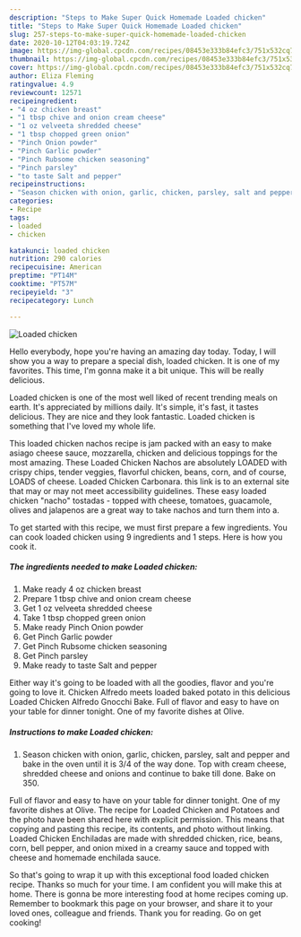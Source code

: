 ```yaml
---
description: "Steps to Make Super Quick Homemade Loaded chicken"
title: "Steps to Make Super Quick Homemade Loaded chicken"
slug: 257-steps-to-make-super-quick-homemade-loaded-chicken
date: 2020-10-12T04:03:19.724Z
image: https://img-global.cpcdn.com/recipes/08453e333b84efc3/751x532cq70/loaded-chicken-recipe-main-photo.jpg
thumbnail: https://img-global.cpcdn.com/recipes/08453e333b84efc3/751x532cq70/loaded-chicken-recipe-main-photo.jpg
cover: https://img-global.cpcdn.com/recipes/08453e333b84efc3/751x532cq70/loaded-chicken-recipe-main-photo.jpg
author: Eliza Fleming
ratingvalue: 4.9
reviewcount: 12571
recipeingredient:
- "4 oz chicken breast"
- "1 tbsp chive and onion cream cheese"
- "1 oz velveeta shredded cheese"
- "1 tbsp chopped green onion"
- "Pinch Onion powder"
- "Pinch Garlic powder"
- "Pinch Rubsome chicken seasoning"
- "Pinch parsley"
- "to taste Salt and pepper"
recipeinstructions:
- "Season chicken with onion, garlic, chicken, parsley, salt and pepper and bake in the oven until it is 3/4 of the way done. Top with cream cheese, shredded cheese and onions and continue to bake till done. Bake on 350."
categories:
- Recipe
tags:
- loaded
- chicken

katakunci: loaded chicken 
nutrition: 290 calories
recipecuisine: American
preptime: "PT14M"
cooktime: "PT57M"
recipeyield: "3"
recipecategory: Lunch

---
```



![Loaded chicken](https://img-global.cpcdn.com/recipes/08453e333b84efc3/751x532cq70/loaded-chicken-recipe-main-photo.jpg)

Hello everybody, hope you're having an amazing day today. Today, I will show you a way to prepare a special dish, loaded chicken. It is one of my favorites. This time, I'm gonna make it a bit unique. This will be really delicious.

Loaded chicken is one of the most well liked of recent trending meals on earth. It's appreciated by millions daily. It's simple, it's fast, it tastes delicious. They are nice and they look fantastic. Loaded chicken is something that I've loved my whole life.

This loaded chicken nachos recipe is jam packed with an easy to make asiago cheese sauce, mozzarella, chicken and delicious toppings for the most amazing. These Loaded Chicken Nachos are absolutely LOADED with crispy chips, tender veggies, flavorful chicken, beans, corn, and of course, LOADS of cheese. Loaded Chicken Carbonara. this link is to an external site that may or may not meet accessibility guidelines. These easy loaded chicken &#34;nacho&#34; tostadas - topped with cheese, tomatoes, guacamole, olives and jalapenos are a great way to take nachos and turn them into a.


To get started with this recipe, we must first prepare a few ingredients. You can cook loaded chicken using 9 ingredients and 1 steps. Here is how you cook it.

<!--inarticleads1-->

##### The ingredients needed to make Loaded chicken:

1. Make ready 4 oz chicken breast
1. Prepare 1 tbsp chive and onion cream cheese
1. Get 1 oz velveeta shredded cheese
1. Take 1 tbsp chopped green onion
1. Make ready Pinch Onion powder
1. Get Pinch Garlic powder
1. Get Pinch Rubsome chicken seasoning
1. Get Pinch parsley
1. Make ready to taste Salt and pepper


Either way it&#39;s going to be loaded with all the goodies, flavor and you&#39;re going to love it. Chicken Alfredo meets loaded baked potato in this delicious Loaded Chicken Alfredo Gnocchi Bake. Full of flavor and easy to have on your table for dinner tonight. One of my favorite dishes at Olive. 

<!--inarticleads2-->

##### Instructions to make Loaded chicken:

1. Season chicken with onion, garlic, chicken, parsley, salt and pepper and bake in the oven until it is 3/4 of the way done. Top with cream cheese, shredded cheese and onions and continue to bake till done. Bake on 350.


Full of flavor and easy to have on your table for dinner tonight. One of my favorite dishes at Olive. The recipe for Loaded Chicken and Potatoes and the photo have been shared here with explicit permission. This means that copying and pasting this recipe, its contents, and photo without linking. Loaded Chicken Enchiladas are made with shredded chicken, rice, beans, corn, bell pepper, and onion mixed in a creamy sauce and topped with cheese and homemade enchilada sauce. 

So that's going to wrap it up with this exceptional food loaded chicken recipe. Thanks so much for your time. I am confident you will make this at home. There is gonna be more interesting food at home recipes coming up. Remember to bookmark this page on your browser, and share it to your loved ones, colleague and friends. Thank you for reading. Go on get cooking!
